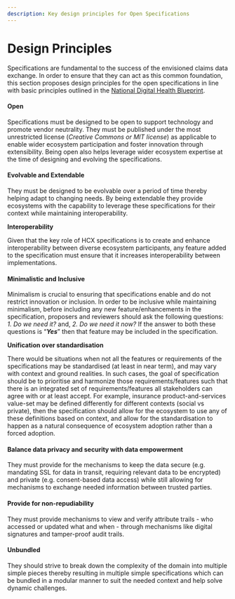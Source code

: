 ```yaml
---
description: Key design principles for Open Specifications
---
```


# Design Principles

Specifications are fundamental to the success of the envisioned claims data exchange. In order to ensure that they can act as this common foundation, this section proposes design principles for the open specifications in line with basic principles outlined in the [National Digital Health Blueprint](https://main.mohfw.gov.in/sites/default/files/Final%20NDHB%20report\_0.pdf).

#### Open

Specifications must be designed to be open to support technology and promote vendor neutrality. They must be published under the most unrestricted license (_Creative Commons or MIT license_) as applicable to enable wider ecosystem participation and foster innovation through extensibility. Being open also helps leverage wider ecosystem expertise at the time of designing and evolving the specifications.

#### Evolvable and Extendable

They must be designed to be evolvable over a period of time thereby helping adapt to changing needs. By being extendable they provide ecosystems with the capability to leverage these specifications for their context while maintaining interoperability.

**Interoperability**

Given that the key role of HCX specifications is to create and enhance interoperability between diverse ecosystem participants, any feature added to the specification must ensure that it increases interoperability between implementations.

#### Minimalistic and Inclusive

Minimalism is crucial to ensuring that specifications enable and do not restrict innovation or inclusion. In order to be inclusive while maintaining minimalism, before including any new feature/enhancements in the specification, proposers and reviewers should ask the following questions: _1. Do we need it?_ and, _2. Do we need it now?_ If the answer to both these questions is “_**Yes**_” then that feature may be included in the specification.

**Unification over standardisation**

There would be situations when not all the features or requirements of the specifications may be standardised (at least in near term), and may vary with context and ground realities. In such cases, the goal of specification should be to prioritise and harmonize those requirements/features such that there is an integrated set of requirements/features all stakeholders can agree with or at least accept. For example, insurance product-and-services value-set may be defined differently for different contexts (social vs private), then the specification should allow for the ecosystem to use any of these definitions based on context, and allow for the standardisation to happen as a natural consequence of ecosystem adoption rather than a forced adoption.

#### Balance data privacy and security with data empowerment

They must provide for the mechanisms to keep the data secure (e.g. mandating SSL for data in transit, requiring relevant data to be encrypted) and private (e.g. consent-based data access) while still allowing for mechanisms to exchange needed information between trusted parties.

#### Provide for non-repudiability

They must provide mechanisms to view and verify attribute trails - who accessed or updated what and when - through mechanisms like digital signatures and tamper-proof audit trails.

#### Unbundled

They should strive to break down the complexity of the domain into multiple simple pieces thereby resulting in multiple simple specifications which can be bundled in a modular manner to suit the needed context and help solve dynamic challenges.
